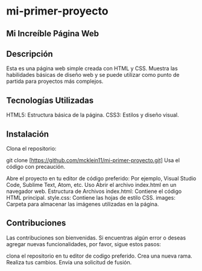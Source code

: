 # mi-primer-proyecto
## Mi Increíble Página Web

## Descripción
Esta es una página web simple creada con HTML y CSS. Muestra las habilidades básicas de diseño web y se puede utilizar como punto de partida para proyectos más complejos.

## Tecnologías Utilizadas
HTML5: Estructura básica de la página.
CSS3: Estilos y diseño visual.

## Instalación
Clona el repositorio:

git clone [https://github.com/mcklein11/mi-primer-proyecto.git]
Usa el código con precaución.

Abre el proyecto en tu editor de código preferido: Por ejemplo, Visual Studio Code, Sublime Text, Atom, etc.
Uso
Abrir el archivo index.html en un navegador web.
Estructura de Archivos
index.html: Contiene el código HTML principal.
style.css: Contiene las hojas de estilo CSS.
images: Carpeta para almacenar las imágenes utilizadas en la página.

## Contribuciones
Las contribuciones son bienvenidas. Si encuentras algún error o deseas agregar nuevas funcionalidades, por favor, sigue estos pasos:

clona  el repositorio en tu editor de codigo preferido.
Crea una nueva rama.
Realiza tus cambios.
Envía una solicitud de fusión.